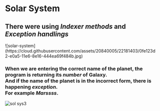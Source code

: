 # Solar System 
<h2>There were  using  <i><b>Indexer methods</b></i> and <i><b>Exception handlings</b></i> </h2>
![solar-system](https://cloud.githubusercontent.com/assets/20840005/22181403/0fe123d2-e0a5-11e6-8e16-444ea69f484b.jpg)

<h3> When we are entering the correct name of the planet, the program is returning its <i><b>number</b></i> of Galaxy.<br>
And if the name of the planet is in the incorrect form, there is happening <i><b>exception</b></i>.<br>
For example <i><b>Marssss</b></i>.</h3>

![sol sys3](https://cloud.githubusercontent.com/assets/25159667/22185455/5025a86e-e0ff-11e6-89c4-fca26855e3b0.gif)
